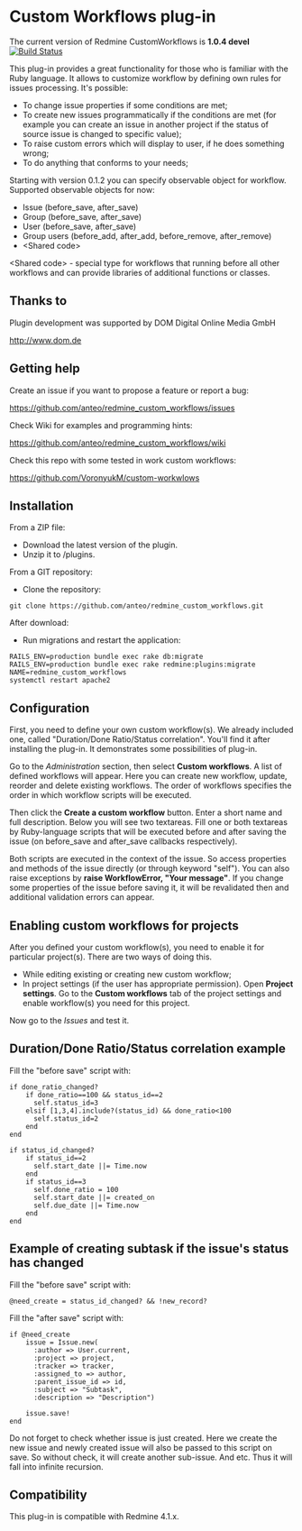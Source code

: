 Custom Workflows plug-in
========================

The current version of Redmine CustomWorkflows is **1.0.4 devel** [![Build Status](https://api.travis-ci.org/anteo/redmine_custom_workflows.png)](https://travis-ci.org/anteo/redmine_custom_workflows)

This plug-in provides a great functionality for those who is familiar with the Ruby language.
It allows to customize workflow by defining own rules for issues processing. It's possible:
* To change issue properties if some conditions are met;
* To create new issues programmatically if the conditions are met (for example you can create an issue in another project if the status of source issue is changed to specific value);
* To raise custom errors which will display to user, if he does something wrong;
* To do anything that conforms to your needs;

Starting with version 0.1.2 you can specify observable object for workflow. Supported observable objects for now:
* Issue (before_save, after_save)
* Group (before_save, after_save)
* User (before_save, after_save)
* Group users (before_add, after_add, before_remove, after_remove)
* \<Shared code\>

\<Shared code\> - special type for workflows that running before all other workflows and can provide libraries of additional functions or classes.

Thanks to
---------

Plugin development was supported by DOM Digital Online Media GmbH

http://www.dom.de

Getting help
------------

Create an issue if you want to propose a feature or report a bug:

https://github.com/anteo/redmine_custom_workflows/issues

Check Wiki for examples and programming hints:

https://github.com/anteo/redmine_custom_workflows/wiki

Check this repo with some tested in work custom workflows:

https://github.com/VoronyukM/custom-workwlows

Installation
------------

From a ZIP file:

* Download the latest version of the plugin.
* Unzip it to /plugins.

From a GIT repository:

* Clone  the repository:

```
git clone https://github.com/anteo/redmine_custom_workflows.git
```

After download:

* Run migrations and restart the application:

```
RAILS_ENV=production bundle exec rake db:migrate
RAILS_ENV=production bundle exec rake redmine:plugins:migrate NAME=redmine_custom_workflows
systemctl restart apache2
```

Configuration
-------------

First, you need to define your own custom workflow(s). We already included one, called "Duration/Done Ratio/Status correlation". You'll find it after installing the plug-in. It demonstrates some possibilities of plug-in.

Go to the *Administration* section, then select <b>Custom workflows</b>. A list of defined workflows will appear. Here you can create new workflow, update, reorder and delete existing workflows. The order of workflows specifies the order in which workflow scripts will be executed.

Then click the <b>Create a custom workflow</b> button. Enter a short name and full description. Below you will see two textareas. Fill one or both textareas by Ruby-language scripts that will be executed before and after saving the issue (on before_save and after_save callbacks respectively).

Both scripts are executed in the context of the issue. So access properties and methods of the issue directly (or through keyword "self"). You can also raise exceptions by <b>raise WorkflowError, "Your message"</b>. If you change some properties of the issue before saving it, it will be revalidated then and additional validation errors can appear.

Enabling custom workflows for projects
-------------------------------

After you defined your custom workflow(s), you need to enable it for particular project(s). There are two ways of doing this.
* While editing existing or creating new custom workflow;
* In project settings (if the user has appropriate permission). Open <b>Project settings</b>. Go to the <b>Custom workflows</b> tab of the project settings and enable workflow(s) you need for this project.

Now go to the *Issues* and test it.

Duration/Done Ratio/Status correlation example
----------------------------------------------

Fill the "before save" script with:

    if done_ratio_changed?
        if done_ratio==100 && status_id==2
          self.status_id=3
        elsif [1,3,4].include?(status_id) && done_ratio<100
          self.status_id=2
        end
    end
    
    if status_id_changed?
        if status_id==2
          self.start_date ||= Time.now
        end
        if status_id==3
          self.done_ratio = 100
          self.start_date ||= created_on
          self.due_date ||= Time.now
        end
    end

Example of creating subtask if the issue's status has changed
-------------------------------------------------------------

Fill the "before save" script with:

    @need_create = status_id_changed? && !new_record?

Fill the "after save" script with:

    if @need_create
        issue = Issue.new(
          :author => User.current,
          :project => project,
          :tracker => tracker,
          :assigned_to => author,
          :parent_issue_id => id,
          :subject => "Subtask",
          :description => "Description")
        
        issue.save!
    end

Do not forget to check whether issue is just created. Here we create the new issue and newly created issue will also be passed to this script on save. So without check, it will create another sub-issue. And etc. Thus it will fall into infinite recursion.

Compatibility
-------------

This plug-in is compatible with Redmine 4.1.x.
